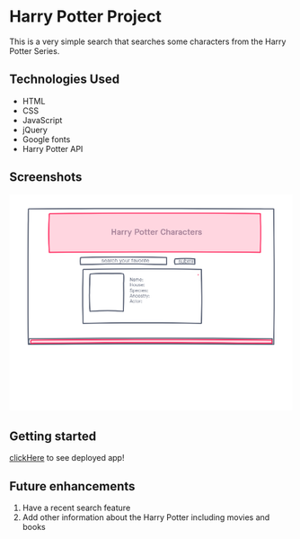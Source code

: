 # Harry Potter Project
This is a very simple search that searches some characters from the Harry Potter Series.

## Technologies Used
- HTML
- CSS
- JavaScript
- jQuery
- Google fonts 
- Harry Potter API

## Screenshots 
![wireframe](./wireframe.png)

## Getting started 
[clickHere](#) to see deployed app!

## Future enhancements 
1. Have a recent search feature
2. Add other information about the Harry Potter including movies and books
